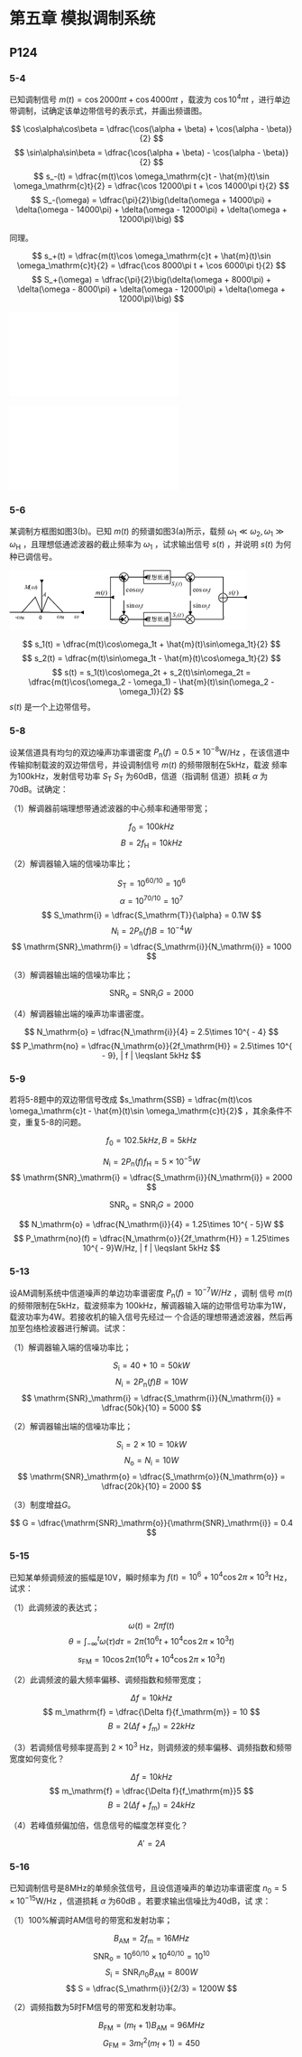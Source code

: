 # 第五章 模拟调制系统 #

## P124 ##

### 5-4

已知调制信号 $m(t) = \cos 2000\pi t + \cos 4000\pi t$ ，载波为 $\cos 10^4 \pi t$
，进行单边带调制，试确定该单边带信号的表示式，并画出频谱图。

$$ \cos\alpha\cos\beta = \dfrac{\cos(\alpha + \beta) + \cos(\alpha - \beta)}{2}
$$
$$ \sin\alpha\sin\beta = \dfrac{\cos(\alpha + \beta) - \cos(\alpha - \beta)}{2}
$$
$$ s_-(t) = \dfrac{m(t)\cos \omega_\mathrm{c}t - \hat{m}(t)\sin
\omega_\mathrm{c}t}{2} = \dfrac{\cos 12000\pi t + \cos 14000\pi t}{2} $$
$$ S_-(\omega) = \dfrac{\pi}{2}\big(\delta(\omega + 14000\pi) +
\delta(\omega - 14000\pi) + \delta(\omega - 12000\pi) + \delta(\omega +
12000\pi)\big) $$

同理。

$$ s_+(t) = \dfrac{m(t)\cos \omega_\mathrm{c}t + \hat{m}(t)\sin
\omega_\mathrm{c}t}{2} = \dfrac{\cos 8000\pi t + \cos 6000\pi t}{2} $$
$$ S_+(\omega) = \dfrac{\pi}{2}\big(\delta(\omega + 8000\pi) +
\delta(\omega - 8000\pi) + \delta(\omega - 12000\pi) + \delta(\omega +
12000\pi)\big) $$

![上边带](img/S_above.pdf)

![下边带](img/S_below.pdf)

### 5-6

某调制方框图如图3(b)。已知 $m(t)$ 的频谱如图3(a)所示，载频 $\omega_1 \ll
\omega_2, \omega_1 \gg \omega_\mathrm{H}$ ，且理想低通滤波器的截止频率为
$\omega_1$ ，试求输出信号 $s(t)$ ，并说明 $s(t)$ 为何种已调信号。

![调制方框图](img/modulation.png)

$$ s_1(t) = \dfrac{m(t)\cos\omega_1t + \hat{m}(t)\sin\omega_1t}{2} $$
$$ s_2(t) = \dfrac{m(t)\sin\omega_1t - \hat{m}(t)\cos\omega_1t}{2} $$
$$ s(t) = s_1(t)\cos\omega_2t + s_2(t)\sin\omega_2t = \dfrac{m(t)\cos(\omega_2 -
\omega_1) - \hat{m}(t)\sin(\omega_2 - \omega_1)}{2} $$
$s(t)$ 是一个上边带信号。

### 5-8

设某信道具有均匀的双边噪声功率谱密度 $P_\mathrm{n}(f) = 0.5\times 10^{ - 8}$W/Hz
，在该信道中传输抑制载波的双边带信号，并设调制信号 $m(t)$ 的频带限制在5kHz，载波
频率为100kHz，发射信号功率 $S_\mathrm{T}$  $S_\mathrm{T}$ 为60dB，信道（指调制
信道）损耗 $\alpha$ 为70dB。试确定：

（1）解调器前端理想带通滤波器的中心频率和通带带宽；

$$ f_0 = 100kHz $$
$$ B = 2f_\mathrm{H} = 10kHz $$

（2）解调器输入端的信噪功率比；

$$ S_\mathrm{T} = 10^{60/10} = 10^6 $$
$$ \alpha = 10^{70/10} = 10^7 $$
$$ S_\mathrm{i} = \dfrac{S_\mathrm{T}}{\alpha} = 0.1W $$
$$ N_\mathrm{i} = 2P_\mathrm{n}(f)B = 10^{ - 4}W $$
$$ \mathrm{SNR}_\mathrm{i} = \dfrac{S_\mathrm{i}}{N_\mathrm{i}} = 1000 $$

（3）解调器输出端的信噪功率比；

$$ \mathrm{SNR}_\mathrm{o} = \mathrm{SNR}_\mathrm{i}G = 2000 $$

（4）解调器输出端的噪声功率谱密度。

$$ N_\mathrm{o} = \dfrac{N_\mathrm{i}}{4} = 2.5\times 10^{ - 4} $$
$$ P_\mathrm{no} = \dfrac{N_\mathrm{o}}{2f_\mathrm{H}} = 2.5\times 10^{ - 9},  |
f | \leqslant 5kHz $$

### 5-9
若将5-8题中的双边带信号改成
$s_\mathrm{SSB} = \dfrac{m(t)\cos \omega_\mathrm{c}t - \hat{m}(t)\sin
\omega_\mathrm{c}t}{2}$ ，其余条件不变，重复5-8的问题。

$$ f_0 = 102.5kHz, B = 5kHz $$

$$ N_\mathrm{i} = 2P_\mathrm{n}(f)f_\mathrm{H} = 5\times 10^{ - 5}W $$
$$ \mathrm{SNR}_\mathrm{i} = \dfrac{S_\mathrm{i}}{N_\mathrm{i}} = 2000 $$

$$ \mathrm{SNR}_\mathrm{o} = \mathrm{SNR}_\mathrm{i}G = 2000 $$

$$ N_\mathrm{o} = \dfrac{N_\mathrm{i}}{4} = 1.25\times 10^{ - 5}W $$
$$ P_\mathrm{no}(f) = \dfrac{N_\mathrm{o}}{2f_\mathrm{H}} = 1.25\times 10^{ -
9}W/Hz,  | f | \leqslant 5kHz $$

### 5-13
设AM调制系统中信道噪声的单边功率谱密度 $P_\mathrm{n}(f) = 10^{ - 7}W/Hz$ ，调制
信号 $m(t)$ 的频带限制在5kHz，载波频率为
100kHz，解调器输入端的边带信号功率为1W，载波功率为4W。若接收机的输入信号先经过一
个合适的理想带通滤波器，然后再加至包络检波器进行解调。试求：

（1）解调器输入端的信噪功率比；

$$ S_\mathrm{i} = 40 + 10 = 50kW $$
$$ N_\mathrm{i} = 2P_\mathrm{n}(f)B = 10W $$
$$ \mathrm{SNR}_\mathrm{i} = \dfrac{S_\mathrm{i}}{N_\mathrm{i}} =
\dfrac{50k}{10} = 5000 $$

（2）解调器输出端的信噪功率比；

$$ S_\mathrm{i} = 2\times 10 = 10kW $$
$$ N_\mathrm{o} = N_\mathrm{i} = 10W $$
$$ \mathrm{SNR}_\mathrm{o} = \dfrac{S_\mathrm{o}}{N_\mathrm{o}} =
\dfrac{20k}{10} = 2000 $$

（3）制度增益$G$。

$$ G = \dfrac{\mathrm{SNR}_\mathrm{o}}{\mathrm{SNR}_\mathrm{i}} = 0.4 $$

### 5-15

已知某单频调频波的振幅是10V，瞬时频率为 $f(t) = 10^6 + 10^4\cos 2\pi\times
10^3t$ Hz，试求：

（1）此调频波的表达式；

$$ \omega (t) = 2\pi f(t) $$
$$ \theta = \int\nolimits_{-\infty}^t \omega(\tau)d\tau = 2\pi(10^6t + 10^4\cos 2\pi\times 10^3t) $$
$$ s_\mathrm{FM} = 10\cos 2\pi(10^6t + 10^4\cos 2\pi\times 10^3t) $$

（2）此调频波的最大频率偏移、调频指数和频带宽度；

$$ \Delta f = 10kHz $$
$$ m_\mathrm{f} = \dfrac{\Delta f}{f_\mathrm{m}} = 10 $$
$$ B = 2(\Delta f + f_\mathrm{m}) = 22kHz $$

（3）若调频信号频率提高到 $2\times 10^3$ Hz，则调频波的频率偏移、调频指数和频带
宽度如何变化？

$$ \Delta f = 10kHz $$
$$ m_\mathrm{f} = \dfrac{\Delta f}{f_\mathrm{m}}5 $$
$$ B = 2(\Delta f + f_\mathrm{m}) = 24kHz $$

（4）若峰值频偏加倍，信息信号的幅度怎样变化？

$$ A' = 2A $$

### 5-16

已知调制信号是8MHz的单频余弦信号，且设信道噪声的单边功率谱密度 $n_0 =
5\times 10^{ - 15}$W/Hz ，信道损耗 $\alpha$ 为60dB 。若要求输出信噪比为40dB，试
求：

（1）100%解调时AM信号的带宽和发射功率；

$$ B_\mathrm{AM} = 2f_\mathrm{m} = 16MHz $$
$$ \mathrm{SNR}_\mathrm{o} = 10^{60/10}\times 10^{40/10} = 10^{10} $$
$$ S_\mathrm{i} = \mathrm{SNR}_\mathrm{i}n_0B_\mathrm{AM} = 800W $$
$$ S = \dfrac{S_\mathrm{i}}{2/3} = 1200W $$

（2）调频指数为5时FM信号的带宽和发射功率。

$$ B_\mathrm{FM} = (m_\mathrm{f} + 1)B_\mathrm{AM} = 96MHz $$
$$ G_\mathrm{FM} = 3m_\mathrm{f}^2(m_\mathrm{f} + 1) = 450 $$


